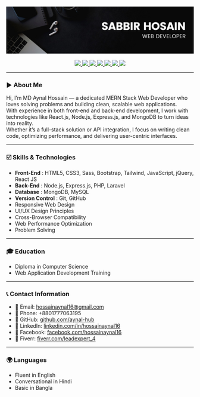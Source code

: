 <!-- Banner Image -->
<p align="center">
  <img src="Aynal.jpeg" alt="MD Aynal Hossain Banner" />
</p>
<!-- Social Icons -->
<p align="center">
  <a href="https://www.facebook.com/hossainaynal16" target="_blank">
    <img src="https://img.shields.io/badge/Facebook-1877F2?style=for-the-badge&logo=facebook&logoColor=white" />
  </a>
  <a href="https://x.com/aynal__in" target="_blank">
    <img src="https://img.shields.io/badge/Twitter-1DA1F2?style=for-the-badge&logo=twitter&logoColor=white" />
  </a>
  <a href="https://linkedin.com/in/hossainaynal16" target="_blank">
    <img src="https://img.shields.io/badge/LinkedIn-0A66C2?style=for-the-badge&logo=linkedin&logoColor=white" />
  </a>
  <a href="https://github.com/aynal-hub" target="_blank">
    <img src="https://img.shields.io/badge/GitHub-333?style=for-the-badge&logo=github&logoColor=white" />
  </a>
  <a href="https://www.instagram.com" target="_blank">
    <img src="https://img.shields.io/badge/Instagram-E4405F?style=for-the-badge&logo=instagram&logoColor=white" />
  </a>
  <a href="https://www.fiverr.com/leadexpert_4" target="_blank">
    <img src="https://img.shields.io/badge/Fiverr-1DBF73?style=for-the-badge&logo=fiverr&logoColor=white" />
  </a>
  <a href="#">
    <img src="https://img.shields.io/badge/Upwork-6fda44?style=for-the-badge&logo=upwork&logoColor=white" />
  </a>
</p>

---

### ▶ About Me

Hi, I’m MD Aynal Hossain — a dedicated MERN Stack Web Developer who loves solving problems and building clean, scalable web applications.  
With experience in both front-end and back-end development, I work with technologies like React.js, Node.js, Express.js, and MongoDB to turn ideas into reality.  
Whether it’s a full-stack solution or API integration, I focus on writing clean code, optimizing performance, and delivering user-centric interfaces.

---

### ☑️ Skills & Technologies

- **Front-End** : HTML5, CSS3, Sass, Bootstrap, Tailwind, JavaScript, jQuery, React JS  
- **Back-End** : Node.js, Express.js, PHP, Laravel  
- **Database** : MongoDB, MySQL  
- **Version Control** : Git, GitHub  
- Responsive Web Design  
- UI/UX Design Principles  
- Cross-Browser Compatibility  
- Web Performance Optimization  
- Problem Solving  

---

### 🎓 Education

- Diploma in Computer Science  
- Web Application Development Training  

---

### 📞 Contact Information

- 📧 Email: hossainaynal16@gmail.com  
- 📱 Phone: +8801777063195  
- 🔗 GitHub: [github.com/aynal-hub](https://github.com/aynal-hub)  
- 🔗 LinkedIn: [linkedin.com/in/hossainaynal16](https://linkedin.com/in/hossainaynal16)  
- 🔗 Facebook: [facebook.com/hossainaynal16](https://www.facebook.com/hossainaynal16)  
- 🔗 Fiverr: [fiverr.com/leadexpert_4](https://www.fiverr.com/leadexpert_4)

---

### 🌍 Languages

- Fluent in English  
- Conversational in Hindi  
- Basic in Bangla  
